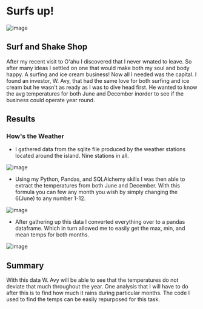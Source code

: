 # Surfs up!
![image](https://user-images.githubusercontent.com/111661058/217638319-f3d3140f-f6c0-4ab0-91fb-575b0237e510.png)
## Surf and Shake Shop
  After my recent visit to O'ahu I discovered that I never wnated to leave. So after many ideas I settled on one that would make both my soul and body happy. A surfing and ice cream business! Now all I needed was the capital. I found an investor, W. Avy, that had the same love for both surfing and ice cream but he wasn't as ready as I was to dive head first. He wanted to know the avg temperatures for both June and December inorder to see if the business could operate year round.

## Results
### How's the Weather
  * I gathered data from the sqlite file produced by the weather stations located around the island. Nine stations in all.
  
  
  ![image](https://user-images.githubusercontent.com/111661058/217645737-f8cbadff-af65-46ac-8600-11fc703dfcb0.png)

  * Using my Python, Pandas, and SQLAlchemy skills I was then able to extract the temperatures from both June and December. With this formula you can few any month you wish by simply changing the 6(June) to any number 1-12.

![image](https://user-images.githubusercontent.com/111661058/217646359-26060931-8dd8-49d1-a209-a097a27eb4ed.png)

  * After gathering up this data I converted everything over to a pandas dataframe. Which in turn allowed me to easily get the max, min, and mean temps for both months.

![image](https://user-images.githubusercontent.com/111661058/217647086-3c22c5aa-0fc3-4809-a809-e11f556bdf66.png)

## Summary

  With this data W. Avy will be able to see that the temperatures do not deviate that much throughout the year. One analysis that I will have to do after this is to find how much it rains during particular months. The code I used to find the temps can be easily repurposed for this task.
  
  
